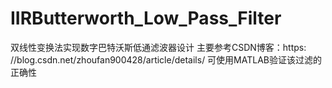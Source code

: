 # IIRButterworth_Low_Pass_Filter
双线性变换法实现数字巴特沃斯低通滤波器设计
主要参考CSDN博客：https: //blog.csdn.net/zhoufan900428/article/details/
可使用MATLAB验证该过滤的正确性
